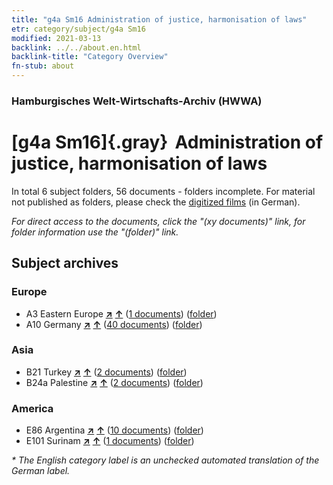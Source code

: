 ```yaml
---
title: "g4a Sm16 Administration of justice, harmonisation of laws"
etr: category/subject/g4a Sm16
modified: 2021-03-13
backlink: ../../about.en.html
backlink-title: "Category Overview"
fn-stub: about
---
```


### Hamburgisches Welt-Wirtschafts-Archiv (HWWA)
# [g4a Sm16]{.gray}&#8201; Administration of justice, harmonisation of laws&#160; 





In total 6 subject folders, 56 documents - folders incomplete.
For material not published as folders, please check the [digitized films](/film/h1_sh) (in German).

_For direct access to the documents, click the "(xy documents)" link, for folder information use the "(folder)" link._

## Subject archives



### Europe

- A3 Eastern Europe [**&nearr;**](../../../geo/i/140896/about.en.html "Eastern Europe (all folders)") [**&uarr;**](../../../geo/about.en.html#A3 "Country category system") (<a href="https://pm20.zbw.eu/dfgview/sh/140896,144546" title="about: Eastern Europe : Administration of justice, harmonisation of laws" target="_blank">1 documents</a>) ([folder](http://purl.org/pressemappe20/folder/sh/140896,144546))
- A10 Germany [**&nearr;**](../../../geo/i/126128/about.en.html "Germany (all folders)") [**&uarr;**](../../../geo/about.en.html#A10 "Country category system") (<a href="https://pm20.zbw.eu/dfgview/sh/126128,144546" title="about: Germany : Administration of justice, harmonisation of laws" target="_blank">40 documents</a>) ([folder](http://purl.org/pressemappe20/folder/sh/126128,144546))

### Asia

- B21 Turkey [**&nearr;**](../../../geo/i/141111/about.en.html "Turkey (all folders)") [**&uarr;**](../../../geo/about.en.html#B21 "Country category system") (<a href="https://pm20.zbw.eu/dfgview/sh/141111,144546" title="about: Turkey : Administration of justice, harmonisation of laws" target="_blank">2 documents</a>) ([folder](http://purl.org/pressemappe20/folder/sh/141111,144546))
- B24a Palestine [**&nearr;**](../../../geo/i/141115/about.en.html "Palestine (all folders)") [**&uarr;**](../../../geo/about.en.html#B24a "Country category system") (<a href="https://pm20.zbw.eu/dfgview/sh/141115,144546" title="about: Palestine : Administration of justice, harmonisation of laws" target="_blank">2 documents</a>) ([folder](http://purl.org/pressemappe20/folder/sh/141115,144546))

### America

- E86 Argentina [**&nearr;**](../../../geo/i/141692/about.en.html "Argentina (all folders)") [**&uarr;**](../../../geo/about.en.html#E86 "Country category system") (<a href="https://pm20.zbw.eu/dfgview/sh/141692,144546" title="about: Argentina : Administration of justice, harmonisation of laws" target="_blank">10 documents</a>) ([folder](http://purl.org/pressemappe20/folder/sh/141692,144546))
- E101 Surinam [**&nearr;**](../../../geo/i/141699/about.en.html "Surinam (all folders)") [**&uarr;**](../../../geo/about.en.html#E101 "Country category system") (<a href="https://pm20.zbw.eu/dfgview/sh/141699,144546" title="about: Surinam : Administration of justice, harmonisation of laws" target="_blank">1 documents</a>) ([folder](http://purl.org/pressemappe20/folder/sh/141699,144546))


_* The English category label is an unchecked automated translation of the German label._

